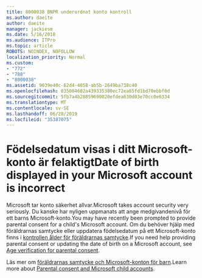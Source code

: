 ```yaml
---
title: 8000038 BNPR underordnat konto kontroll
ms.author: daeite
author: daeite
manager: jackiesm
ms.date: 5/16/2018
ms.audience: ITPro
ms.topic: article
ROBOTS: NOINDEX, NOFOLLOW
localization_priority: Normal
ms.custom:
- "772"
- "788"
- "8000038"
ms.assetid: 9039e40c-62d4-4658-ab5b-2649ba738c40
ms.openlocfilehash: 035004602a439335380ec72ea65fd1bd70ebbf0d
ms.sourcegitcommit: 5fb7a4b28859690020efdea630d03e70cc0e6334
ms.translationtype: MT
ms.contentlocale: sv-SE
ms.lasthandoff: 06/28/2019
ms.locfileid: "35387075"
---
```

# <a name="date-of-birth-displayed-in-your-microsoft-account-is-incorrect"></a><span data-ttu-id="b8846-102">Födelsedatum visas i ditt Microsoft-konto är felaktigt</span><span class="sxs-lookup"><span data-stu-id="b8846-102">Date of birth displayed in your Microsoft account is incorrect</span></span>

<span data-ttu-id="b8846-103">Microsoft tar konto säkerhet allvar.</span><span class="sxs-lookup"><span data-stu-id="b8846-103">Microsoft takes account security very seriously.</span></span> <span data-ttu-id="b8846-104">Du kanske har nyligen uppmanats att ange medgivandenivå för ett barns Microsoft-konto.</span><span class="sxs-lookup"><span data-stu-id="b8846-104">You may have recently been prompted to provide parental consent for a child's Microsoft account.</span></span> <span data-ttu-id="b8846-105">Om du behöver hjälp med föräldrarnas samtycke eller uppdatera födelsedatum på ett Microsoft-konto finns i [kontrollen ålder för föräldrarnas samtycke](https://go.microsoft.com/fwlink/p/?linkid=874364).</span><span class="sxs-lookup"><span data-stu-id="b8846-105">If you need help providing parental consent or updating the date of birth on a Microsoft account, see [Age verification for parental consent](https://go.microsoft.com/fwlink/p/?linkid=874364).</span></span>
  
<span data-ttu-id="b8846-106">Läs mer om [föräldrarnas samtycke och Microsoft-konton för barn](https://go.microsoft.com/fwlink/p/?linkid=874365).</span><span class="sxs-lookup"><span data-stu-id="b8846-106">Learn more about [Parental consent and Microsoft child accounts](https://go.microsoft.com/fwlink/p/?linkid=874365).</span></span>
  